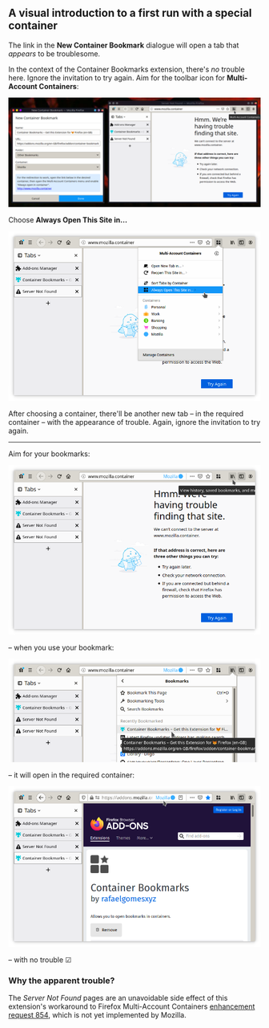 ## A visual introduction to a first run with a special container

The link in the **New Container Bookmark** dialogue will open a tab that *appears* to be troublesome. 

In the context of the Container Bookmarks extension, there's *no* trouble here. Ignore the invitation to try again. Aim for the toolbar icon for **Multi-Account Containers**: 

![Screenshot: ignoring the first invitation to retry](https://github.com/grahamperrin/container-bookmarks/blob/patch-2/2020-12-27%2007:14%20ignore%20the%20invitation%20to%20retry.png)

Choose **Always Open This Site in…**

![Screenshot: using a menu in Multi-Account Containers](https://github.com/grahamperrin/container-bookmarks/blob/patch-2/2020-12-27%2007:15%20always%20open%20this%20site%20in.png)

After choosing a container, there'll be another new tab – in the required container – with the appearance of trouble. Again, ignore the invitation to try again. 

----

Aim for your bookmarks: 

![Screenshot: aiming for bookmarks](https://github.com/grahamperrin/container-bookmarks/blob/patch-2/2020-12-27%2007:16%20aiming%20for%20bookmarks.png)

– when you use your bookmark: 

![Screenshot: aiming for a bookmark](https://github.com/grahamperrin/container-bookmarks/blob/patch-2/2020-12-27%2007:17%20aiming%20for%20a%20bookmark.png)

– it will open in the required container: 

![Screenshot: success](https://github.com/grahamperrin/container-bookmarks/blob/patch-2/2020-12-27%2007:18%20the%20bookmarked%20page%2C%20contained.png)

– with no trouble ☑

### Why the apparent trouble?

The *Server Not Found* pages are an unavoidable side effect of this extension's workaround to Firefox Multi-Account Containers [enhancement request 854](https://github.com/mozilla/multi-account-containers/issues/854), which is not yet implemented by Mozilla. 
